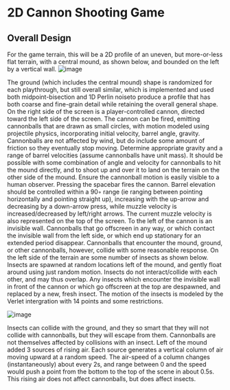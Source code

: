 # 2D Cannon Shooting Game
## Overall Design
For the game terrain, this will be a 2D profile of an uneven, but more-or-less flat terrain, with a central mound, as shown below, and bounded on the left by a vertical wall.
![image](https://user-images.githubusercontent.com/68981504/148133772-20c50e71-43a8-40cf-8d27-6be130307937.png)

The ground (which includes the central mound) shape is randomized for each playthrough, but still overall similar, which is implemented and used both midpoint-bisection and 1D Perlin noiseto produce a profile that has both coarse and fine-grain detail while retaining the overall general shape.
On the right side of the screen is a player-controlled cannon, directed toward the left side of the screen. The cannon can be fired, emitting cannonballs that are drawn as small circles, with motion modeled using projectile physics, incorporating initial velocity, barrel angle, gravity. Cannonballs are not affected by wind,  but do include some amount of friction so they eventually stop moving.
Determine appropriate gravity and a range of barrel velocities (assume cannonballs have unit mass). It should be possible with some combination of angle and velocity for cannonballs to hit the mound directly, and to shoot up and over it to land on the terrain on the other side of the mound. Ensure the cannonball motion is easily visible to a human observer.
Pressing the spacebar fires the cannon. Barrel elevation should be controlled within a 90◦ range (ie ranging between pointing horizontally and pointing straight up), increasing with the up-arrow and decreasing by a down-arrow press, while muzzle velocity is increased/decreased by left/right arrows. The current muzzle velocity is also represented on the top of the screen.
To the left of the cannon is an invisible wall. Cannonballs that go offscreen in any way, or which contact the invisible wall from the left side, or which end up stationary for an extended period disappear. Cannonballs that encounter the mound, ground, or other cannonballs, however, collide with some reasonable response. 
On the left side of the terrain are some number of insects as shown below. Insects are spawned at random locations left of the mound, and gently float around using just random motion. Insects do not interact/collide with each other, and may thus overlap. Any insects which encounter the invisible wall in front of the cannon or which go offscreen at the top are despawned, and replaced by a new, fresh insect. The motion of the insects is modeled by the Verlet intergration with 14 points and some restrictions.

![image](https://user-images.githubusercontent.com/68981504/148134213-5a9c27c4-c597-4659-9cb9-ec1fcec4faf3.png)

Insects can collide with the ground, and they so smart that they will not collide with cannonballs, but they will escape from them. Cannonballs are not themselves affected by collisions with an insect.
Left of the mound added 3 sources of rising air. Each source generates a vertical column of air moving upward at a random speed. The air-speed of a column changes (instantaneously) about every 2s, and range between 0 and the speed would push a point from the bottom to the top of the scene in about 0.5s. This rising air does not affect cannonballs, but does affect insects.

